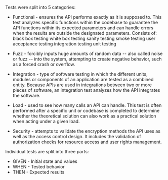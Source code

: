 Tests were split into 5 categories:
- Functional - ensures the API performs exactly as it is supposed to. 
This test analyzes specific functions within the codebase to guarantee the API functions 
within its expected parameters and can handle errors when the results are outside the designated parameters.
Consists of: 
    black box testing
    white box testing
    sanity testing
    smoke testing
    user acceptance testing
    integration testing
    unit testing

- Fuzz - forcibly inputs huge amounts of random data -- also called noise or fuzz -- 
into the system, attempting to create negative behavior, such as a forced crash or overflow.

- Integration - type of software testing in which the different units, 
modules or components of an application are tested as a combined entity. 
Because APIs are used in integrations between two or more pieces of software, 
an integration test analyzes how the API integrates the software.

- Load - used to see how many calls an API can handle. This test is often performed 
after a specific unit or codebase is completed to determine whether the theoretical solution 
can also work as a practical solution when acting under a given load.

- Security - attempts to validate the encryption methods the API uses 
as well as the access control design. It includes the validation of authorization 
checks for resource access and user rights management.

Individual tests are split into three parts:
- GIVEN - Initial state and values
- WHEN - Tested behavior
- THEN - Expected results